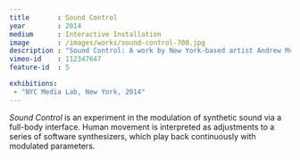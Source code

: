 ```yaml
---
title       : Sound Control
year        : 2014
medium      : Interactive Installation
image       : /images/works/sound-control-700.jpg
description : "Sound Control: A work by New York-based artist Andrew McWilliams."
vimeo-id    : 112347647
feature-id  : 5

exhibitions:
 - "NYC Media Lab, New York, 2014"
---
```

_Sound Control_ is an experiment in the modulation of synthetic sound via a full-body interface. Human movement is interpreted as adjustments to a series of software synthesizers, which play back continuously with modulated parameters.